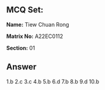 ## MCQ Set:

**Name:** Tiew Chuan Rong

**Matrix No:** A22EC0112

**Section:** 01

## Answer
1.b
2.c
3.c
4.b
5.b
6.d
7.b
8.b
9.d
10.b
